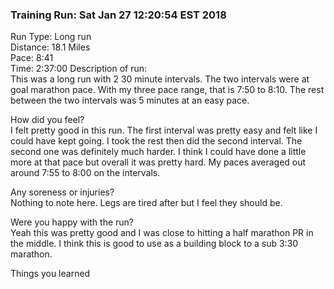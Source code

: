 ### Training Run: Sat Jan 27 12:20:54 EST 2018
Run Type: Long run  
Distance: 18.1 Miles  
Pace: 8:41  
Time: 2:37:00
Description of run:  
This was a long run with 2 30 minute intervals.  The two intervals were at goal marathon pace.  With my three pace range, that is 7:50 to 8:10.  The rest between the two intervals was 5 minutes at an easy pace.

How did you feel?  
I felt pretty good in this run.  The first interval was pretty easy and felt like I could have kept going.  I took the rest then did the second interval.  The second one was definitely much harder.  I think I could have done a little more at that pace but overall it was pretty hard.  My paces averaged out around 7:55 to 8:00 on the intervals.

Any soreness or injuries?  
Nothing to note here.  Legs are tired after but I feel they should be.

Were you happy with the run?  
Yeah this was pretty good and I was close to hitting a half marathon PR in the middle.  I think this is good to use as a building block to a sub 3:30 marathon.

Things you learned

